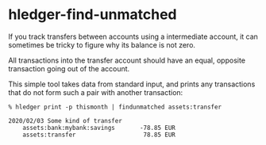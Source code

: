 # hledger-find-unmatched

If you track transfers between accounts using a intermediate account, it can sometimes be tricky to figure why its balance is not zero.

All transactions into the transfer account should have an equal, opposite transaction going out of the account.

This simple tool takes data from standard input, and prints any transactions that do not form such a pair with another transaction:

```
% hledger print -p thismonth | findunmatched assets:transfer

2020/02/03 Some kind of transfer
    assets:bank:mybank:savings       -78.85 EUR
    assets:transfer                   78.85 EUR

```
